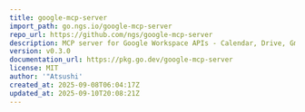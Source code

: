 ```yaml
---
title: google-mcp-server
import_path: go.ngs.io/google-mcp-server
repo_url: https://github.com/ngs/google-mcp-server
description: MCP server for Google Workspace APIs - Calendar, Drive, Gmail, Sheets, Docs, and Slides integration
version: v0.3.0
documentation_url: https://pkg.go.dev/google-mcp-server
license: MIT
author: '"Atsushi'
created_at: 2025-09-08T06:04:17Z
updated_at: 2025-09-10T20:08:21Z
---
```


